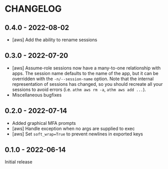 # CHANGELOG

## 0.4.0 - 2022-08-02

- [aws] Add the ability to rename sessions

## 0.3.0 - 2022-07-20

- [aws] Assume-role sessions now have a many-to-one relationship with apps. The
  session name defaults to the name of the app, but it can be overridden with
  the `-n/--session-name` option. Note that the internal representation of
  sessions has changed, so you should recreate all your sessions to avoid errors
  (i.e. `athm aws rm -a`, `athm aws add ...`).
- Miscellaneous bugfixes

## 0.2.0 - 2022-07-14

- Added graphical MFA prompts
- [aws] Handle exception when no args are supplied to exec
- [aws] Set `soft_wrap=True` to prevent newlines in exported keys

## 0.1.0 - 2022-06-14

Initial release
